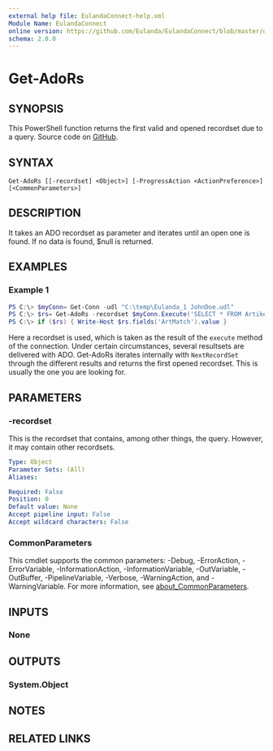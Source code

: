 ```yaml
---
external help file: EulandaConnect-help.xml
Module Name: EulandaConnect
online version: https://github.com/Eulanda/EulandaConnect/blob/master/docs/Get-AdoRs.md
schema: 2.0.0
---
```


# Get-AdoRs

## SYNOPSIS
This PowerShell function returns the first valid and opened recordset due to a query. Source code on [GitHub](https://github.com/Eulanda/EulandaConnect/blob/master/source/public/Get-AdoRs.ps1).

## SYNTAX

```
Get-AdoRs [[-recordset] <Object>] [-ProgressAction <ActionPreference>] [<CommonParameters>]
```

## DESCRIPTION
It takes an ADO recordset as parameter and iterates until an open one is found. If no data is found, $null is returned.

## EXAMPLES

### Example 1
```powershell
PS C:\> $myConn= Get-Conn -udl "C:\temp\Eulanda_1 JohnDoe.udl"
PS C:\> $rs= Get-AdoRs -recordset $myConn.Execute('SELECT * FROM Artikel')
PS C:\> if ($rs) { Write-Host $rs.fields('ArtMatch').value }
```

Here a recordset is used, which is taken as the result of the `execute` method of the connection. Under certain circumstances, several resultsets are delivered with ADO. Get-AdoRs iterates internally with `NextRecordSet` through the different results and returns the first opened recordset. This is usually the one you are looking for.

## PARAMETERS

### -recordset
This is the recordset that contains, among other things, the query. However, it may contain other recordsets. 

```yaml
Type: Object
Parameter Sets: (All)
Aliases:

Required: False
Position: 0
Default value: None
Accept pipeline input: False
Accept wildcard characters: False
```


### CommonParameters
This cmdlet supports the common parameters: -Debug, -ErrorAction, -ErrorVariable, -InformationAction, -InformationVariable, -OutVariable, -OutBuffer, -PipelineVariable, -Verbose, -WarningAction, and -WarningVariable. For more information, see [about_CommonParameters](http://go.microsoft.com/fwlink/?LinkID=113216).

## INPUTS

### None

## OUTPUTS

### System.Object
## NOTES

## RELATED LINKS


